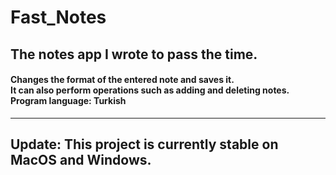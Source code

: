# Fast_Notes

<h2> The notes app I wrote to pass the time. </h2> 

<h4> Changes the format of the entered note and saves it. <br/>
It can also perform operations such as adding and deleting notes. <br/>
Program language: Turkish </h4>
<hr/>
<h2>Update: This project is currently stable on MacOS and Windows. <br /> <h2 />
